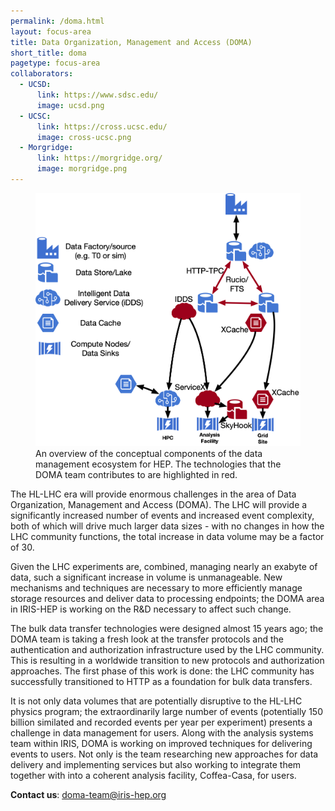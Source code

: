 ```yaml
---
permalink: /doma.html
layout: focus-area
title: Data Organization, Management and Access (DOMA)
short_title: doma
pagetype: focus-area
collaborators:
  - UCSD:
      link: https://www.sdsc.edu/
      image: ucsd.png
  - UCSC:
      link: https://cross.ucsc.edu/
      image: cross-ucsc.png
  - Morgridge:
      link: https://morgridge.org/
      image: morgridge.png
---
```


<div class="row">

<div class="col-4">

   <figure>
      <img src="/assets/images/DOMA-Components-Overview-v2.png" class="img-fluid" alt="Diagram of conceptual components in the DOMA ecosystem.">
      <figcaption class="figure-caption">An overview of the conceptual components of the data management ecosystem for HEP.  The technologies that the DOMA team contributes to are highlighted in red.</figcaption>
   </figure>

</div>

  <div class="col-8">

  <p>
  The HL-LHC era will provide enormous challenges in the area of Data Organization,
  Management and Access (DOMA).  The LHC will provide a significantly increased number
  of events and increased event complexity, both of which will drive much larger
  data sizes - with no changes in how the LHC community functions, the total increase
  in data volume may be a factor of 30.

  <p>
  Given the LHC experiments are, combined, managing nearly an exabyte of data, such a
  significant increase in volume is unmanageable.  New mechanisms and techniques are
  necessary to more efficiently manage storage resources and deliver data to processing endpoints; the DOMA area in IRIS-HEP
  is working on the R&D necessary to affect such change.

  <p>
  The bulk data transfer technologies were designed almost 15 years ago; the DOMA team is taking
  a fresh look at the transfer protocols and the authentication and authorization infrastructure
  used by the LHC community.  This is resulting in a worldwide transition to new protocols
  and authorization approaches.  The first phase of this work is done: the LHC community has
  successfully transitioned to HTTP as a foundation for bulk data transfers.

  <p>
  It is not only data volumes that are potentially disruptive to the HL-LHC physics
  program; the extraordinarily large number of events (potentially 150 billion
  similated and recorded events per year per experiment) presents a challenge in
  data management for users.  Along with the analysis systems team within IRIS,
  DOMA is working on improved techniques for delivering events to users.  Not only is the team
  researching new approaches for data delivery and implementing services but also working to
  integrate them together with into a coherent analysis facility, Coffea-Casa, for users.

  <p> <strong>Contact us</strong>: <a href="mailto:doma-team@iris-hep.org">doma-team@iris-hep.org</a> </p>

